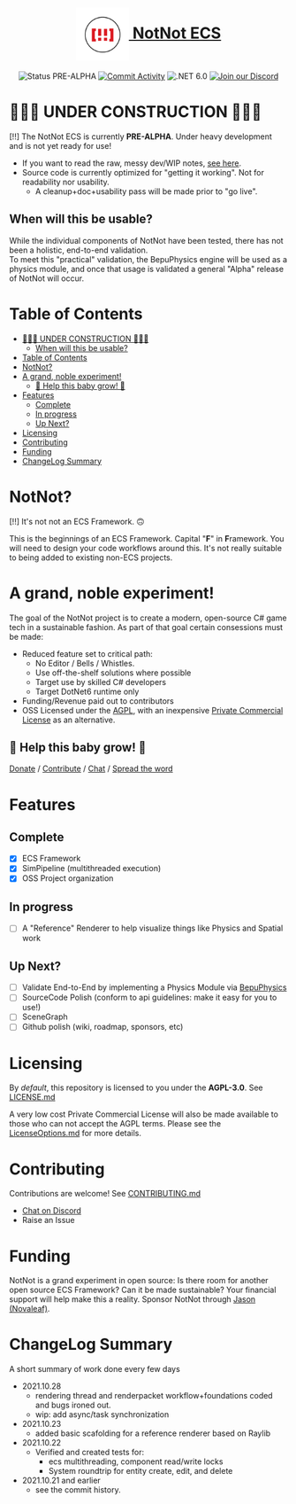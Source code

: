 <h1 align="center">
    <a href="#"><img align="center" src="meta/logos/[!!]-logos_red.png" height="96"> NotNot ECS</a>
    <br />
</h1>
<div align="center">


![Status PRE-ALPHA](https://img.shields.io/badge/status-PRE--ALPHA-red)
[![Commit Activity](https://img.shields.io/github/commit-activity/m/NotNotTech/NotNot)](https://github.com/NotNotTech/NotNot/graphs/contributors)
![.NET 6.0](https://img.shields.io/badge/.NET-net6.0-%23512bd4)
[![Join our Discord](https://img.shields.io/badge/chat%20on-discord-7289DA)](https://discord.gg/ZyCNM7wap8)

</div>


# 🚧🚨🚧 UNDER CONSTRUCTION 🚧🚨🚧
[!!] The NotNot ECS is currently **PRE-ALPHA**.  Under heavy development and is not yet ready for use!

- If you want to read the raw, messy dev/WIP notes, [see here](./meta/notes.md).
- Source code is currently optimized for "getting it working".  Not for readability nor usability.
  - A cleanup+doc+usability pass will be made prior to "go live".  
## When will this be usable? 
While the individual components of NotNot have been tested, there has not been a holistic, end-to-end validation.  
To meet this "practical" validation, the BepuPhysics engine will be used as a physics module, and once that usage is validated a general "Alpha" release of NotNot will occur.


# Table of Contents
- [🚧🚨🚧 UNDER CONSTRUCTION 🚧🚨🚧](#-under-construction-)
  - [When will this be usable?](#when-will-this-be-usable)
- [Table of Contents](#table-of-contents)
- [NotNot?](#notnot)
- [A grand, noble experiment!](#a-grand-noble-experiment)
  - [👶 Help this baby grow! 👶](#-help-this-baby-grow-)
- [Features](#features)
  - [Complete](#complete)
  - [In progress](#in-progress)
  - [Up Next?](#up-next)
- [Licensing](#licensing)
- [Contributing](#contributing)
- [Funding](#funding)
- [ChangeLog Summary](#changelog-summary)

# NotNot?
[!!] It's not not an ECS Framework. 🙃


This is the beginnings of an ECS Framework.  Capital "**F**" in **F**ramework.  You will need to design your code workflows around this.  It's not really suitable to being added to existing non-ECS projects.

# A grand, noble experiment! 
The goal of the NotNot project is to create a modern, open-source C# game tech in a sustainable fashion.  As part of that goal certain consessions must be made:

- Reduced feature set to critical path:
  - No Editor / Bells / Whistles.
  - Use off-the-shelf solutions where possible
  - Target use by skilled C# developers
  - Target DotNet6 runtime only
- Funding/Revenue paid out to contributors
- OSS Licensed under the [AGPL](LICENSE.md), with an inexpensive [Private Commercial License](./meta/LicenseOptions.md) as an alternative.

## 👶 Help this baby grow! 👶
[Donate](https://github.com/sponsors/jasonswearingen?frequency=recurring) / [Contribute](CONTRIBUTING.md) / [Chat](https://discord.gg/ZyCNM7wap8) / [Spread the word](https://www.reddit.com/)




# Features

## Complete

- [X] ECS Framework
- [X] SimPipeline (multithreaded execution)
- [X] OSS Project organization
## In progress
- [ ] A "Reference" Renderer to help visualize things like Physics and Spatial work

## Up Next?
- [ ] Validate End-to-End by implementing a Physics Module via [BepuPhysics](https://github.com/bepu/bepuphysics2)
- [ ] SourceCode Polish (conform to api guidelines: make it easy for you to use!)
- [ ] SceneGraph
- [ ] Github polish (wiki, roadmap, sponsors, etc)

# Licensing
By *default*, this repository is licensed to you under the **AGPL-3.0**.  See [LICENSE.md](LICENSE.md)

A very low cost Private Commercial License will also be made available to those who can not accept the AGPL terms.  Please see the [LicenseOptions.md](./meta/LicenseOptions.md) for more details.

# Contributing

Contributions are welcome!  See [CONTRIBUTING.md](./meta/CONTRIBUTING.md)
- [Chat on Discord](https://discord.gg/ZyCNM7wap8)
- Raise an Issue

# Funding
NotNot is a grand experiment in open source: Is there room for another open source ECS Framework?  Can it be made sustainable?  Your financial support will help make this a reality.  Sponsor NotNot through [Jason (Novaleaf)](https://github.com/sponsors/jasonswearingen?frequency=recurring).

# ChangeLog Summary
A short summary of work done every few days
- 2021.10.28
  - rendering thread and renderpacket workflow+foundations coded and bugs ironed out. 
  - wip: add async/task synchronization 
- 2021.10.23
  - added basic scafolding for a reference renderer based on Raylib
- 2021.10.22
  - Verified and created tests for:
    - ecs multithreading, component read/write locks
    - System roundtrip for entity create, edit, and delete
- 2021.10.21 and earlier
  - see the commit history.  
  
